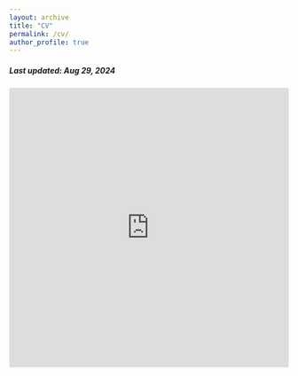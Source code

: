 ```yaml
---
layout: archive
title: "CV"
permalink: /cv/
author_profile: true
---
```


<h5> Last updated: Aug 29, 2024 </h5>


<style>
    /* Container for the iframe to manage responsive behavior */
    .pdf-wrapper {
        position: relative;
        width: 100%; /* Full width of the section/container */
        height: 0;
        padding-bottom: 100%; /* Ensures height scales with the width */
        overflow: hidden;
    }

    /* The iframe itself */
    .pdf-wrapper iframe {
        position: absolute;
        top: 0;
        left: 0;
        width: 100%;
        height: 100%;
        border: none; /* Remove border for a cleaner look */
    }

    /* Adjustments for smaller screens */
    @media only screen and (max-width: 768px) {
        .pdf-wrapper {
            width: 100%; /* Ensure full width */
            padding-bottom: 141.42%; /* Adjust for typical A4 aspect ratio */
        }

        .pdf-wrapper iframe {
            width: 100%;
            height: 100%;
        }
    }

    /* Adjustments for wide screens */
    @media only screen and (min-width: 1024px) {
        .pdf-wrapper {
            width: 100%; /* Use full width of the section/container */
            padding-bottom: 141.42%; /* Maintain aspect ratio */
            margin: 0 auto;
        }
    }
</style>

<!-- Responsive iframe for the PDF -->
<div class="pdf-wrapper">
  <iframe src="https://drive.google.com/file/d/1YQQI0c3ysU20NTOYvtSIWDdMoJ8rmmqo/preview#zoom=auto" type="application/pdf"></iframe>
</div>
